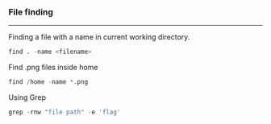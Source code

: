 ### File finding

---

Finding a file with a name in current working directory.
```py
find . -name <filename>
```

Find .png files inside home

```py
find /home -name *.png
```

Using Grep 

```py
grep -rnw "file path" -e 'flag'
```

